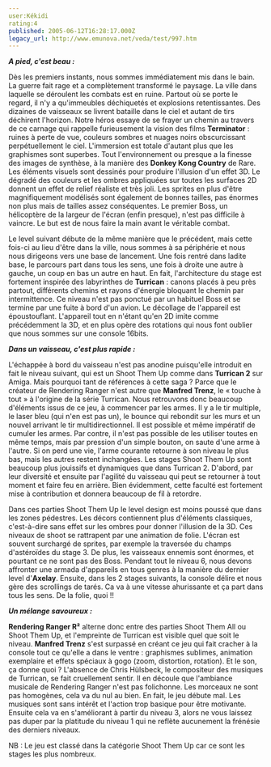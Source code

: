 ```yaml
---
user:Kékidi
rating:4
published: 2005-06-12T16:28:17.000Z
legacy_url: http://www.emunova.net/veda/test/997.htm
---
```

_**A pied, c'est beau :**_  

  

Dès les premiers instants, nous sommes immédiatement mis dans le bain. La guerre fait rage et a complètement transformé le paysage. La ville dans laquelle se déroulent les combats est en ruine. Partout où se porte le regard, il n'y a qu'immeubles déchiquetés et explosions retentissantes. Des dizaines de vaisseaux se livrent bataille dans le ciel et autant de tirs déchirent l'horizon. Notre héros essaye de se frayer un chemin au travers de ce carnage qui rappelle furieusement la vision des films **Terminator** : ruines à perte de vue, couleurs sombres et nuages noirs obscurcissant perpétuellement le ciel. L'immersion est totale d'autant plus que les graphismes sont superbes. Tout l'environnement ou presque a la finesse des images de synthèse, à la manière des **Donkey Kong Country** de Rare. Les éléments visuels sont dessinés pour produire l'illusion d'un effet 3D. Le dégradé des couleurs et les ombres appliquées sur toutes les surfaces 2D donnent un effet de relief réaliste et très joli. Les sprites en plus d'être magnifiquement modélisés sont également de bonnes tailles, pas énormes non plus mais de tailles assez conséquentes. Le premier Boss, un hélicoptère de la largeur de l'écran (enfin presque), n'est pas difficile à vaincre. Le but est de nous faire la main avant le véritable combat.  

  

Le level suivant débute de la même manière que le précédent, mais cette fois-ci au lieu d'être dans la ville, nous sommes à sa périphérie et nous nous dirigeons vers une base de lancement. Une fois rentré dans ladite base, le parcours part dans tous les sens, une fois à droite une autre à gauche, un coup en bas un autre en haut. En fait, l'architecture du stage est fortement inspirée des labyrinthes de **Turrican** : canons placés à peu près partout, différents chemins et rayons d'énergie bloquant le chemin par intermittence. Ce niveau n'est pas ponctué par un habituel Boss et se termine par une fuite à bord d'un avion. Le décollage de l'appareil est époustouflant. L'appareil tout en n'étant qu'en 2D imite comme précédemment la 3D, et en plus opère des rotations qui nous font oublier que nous sommes sur une console 16bits.  

  

_**Dans un vaisseau, c'est plus rapide :**_  

  

L'échappée à bord du vaisseau n'est pas anodine puisqu'elle introduit en fait le niveau suivant, qui est un Shoot Them Up comme dans **Turrican 2** sur Amiga. Mais pourquoi tant de références à cette saga ? Parce que le créateur de Rendering Ranger n'est autre que **Manfred Trenz**, le « touche à tout » à l'origine de la série Turrican. Nous retrouvons donc beaucoup d'éléments issus de ce jeu, à commencer par les armes. Il y a le tir multiple, le laser bleu (qui n'en est pas un), le bounce qui rebondit sur les murs et un nouvel arrivant le tir multidirectionnel. Il est possible et même impératif de cumuler les armes. Par contre, il n'est pas possible de les utiliser toutes en même temps, mais par pression d'un simple bouton, on saute d'une arme à l'autre. Si on perd une vie, l'arme courante retourne à son niveau le plus bas, mais les autres restent inchangées. Les stages Shoot Them Up sont beaucoup plus jouissifs et dynamiques que dans Turrican 2\. D'abord, par leur diversité et ensuite par l'agilité du vaisseau qui peut se retourner à tout moment et faire feu en arrière. Bien évidemment, cette faculté est fortement mise à contribution et donnera beaucoup de fil à retordre.  

  

Dans ces parties Shoot Them Up le level design est moins poussé que dans les zones pédestres. Les décors contiennent plus d'éléments classiques, c'est-à-dire sans effet sur les ombres pour donner l'illusion de la 3D. Ces niveaux de shoot se rattrapent par une animation de folie. L'écran est souvent surchargé de sprites, par exemple la traversée du champs d'astéroïdes du stage 3\. De plus, les vaisseaux ennemis sont énormes, et pourtant ce ne sont pas des Boss. Pendant tout le niveau 6, nous devons affronter une armada d'appareils en tous genres à la manière du dernier level d'**Axelay**. Ensuite, dans les 2 stages suivants, la console délire et nous gère des scrollings de tarés. Ca va à une vitesse ahurissante et ça part dans tous les sens. De la folie, quoi !!  

  

_**Un mélange savoureux :**_  

  

**Rendering Ranger R²** alterne donc entre des parties Shoot Them All ou Shoot Them Up, et l'empreinte de Turrican est visible quel que soit le niveau. **Manfred Trenz** s'est surpassé en créant ce jeu qui fait cracher à la console tout ce qu'elle a dans le ventre : graphismes sublimes, animation exemplaire et effets spéciaux à gogo (zoom, distortion, rotation). Et le son, ça donne quoi ? L'absence de Chris Hülsbeck, le compositeur des musiques de Turrican, se fait cruellement sentir. Il en découle que l'ambiance musicale de Rendering Ranger n'est pas folichonne. Les morceaux ne sont pas homogènes, cela va du nul au bien. En fait, le jeu débute mal. Les musiques sont sans intérêt et l'action trop basique pour être motivante. Ensuite cela va en s'améliorant à partir du niveau 3, alors ne vous laissez pas duper par la platitude du niveau 1 qui ne reflète aucunement la frénésie des derniers niveaux.  

  

NB : Le jeu est classé dans la catégorie Shoot Them Up car ce sont les stages les plus nombreux.